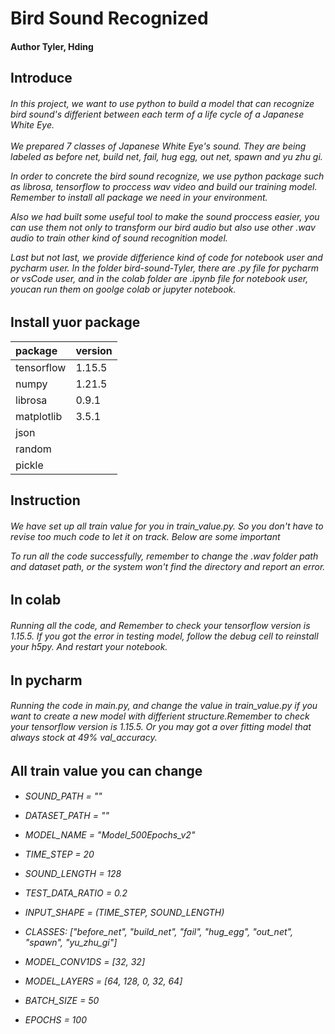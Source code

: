 # Bird Sound Recognized
#### Author Tyler, Hding
##
## Introduce
<h6/>
In this project, we want to use python to build a model that can recognize bird sound's differient between each term of a life cycle of a
Japanese White Eye.
<br />
<br />
We prepared 7 classes of Japanese White Eye's sound.
They are being labeled as before net, build net, fail, hug egg, out net, spawn and yu zhu gi.<br />

In order to concrete the bird sound recognize, we use python package such as librosa, tensorflow to proccess wav video and build our training model. Remember to install all package we need in your environment.<br />

Also we had built some useful tool to make the sound proccess easier,
you can use them not only to transform our bird audio but also use other .wav audio to train other kind of sound recognition model.<br />

Last but not last, we provide differience kind of code for notebook user and pycharm user. In the folder bird-sound-Tyler, there are .py file for pycharm or vsCode user, and in the colab folder are .ipynb file for notebook user, youcan run them on goolge colab or jupyter notebook.


## Install yuor package

|package|version|
|:----- |:--- |
|tensorflow|1.15.5|
|numpy|1.21.5|
|librosa|0.9.1|
|matplotlib|3.5.1|
|json||
|random||
|pickle||

## Instruction

<h6>
We have set up all train value for you in train_value.py. So you don't have to revise too much code to let it on track.
Below are some important  

To run all the code successfully, remember to change the .wav folder path and dataset path, or the system won't find the directory and report an error.

## In colab

<h6>
Running all the code, and Remember to check your tensorflow version is 1.15.5.
If you got the error in testing model, follow the debug cell to reinstall your h5py. And restart your notebook.

## In pycharm

<h6>
Running the code in main.py, and change the value in train_value.py if you want to create a new model with differient structure.Remember to check your tensorflow version is 1.15.5. Or you may got a over fitting model that always stock at 49% val_accuracy.


## All train value you can change
<h6>

* SOUND_PATH = ""
* DATASET_PATH = ""
* MODEL_NAME = "Model_500Epochs_v2"
* TIME_STEP = 20
* SOUND_LENGTH = 128
* TEST_DATA_RATIO = 0.2
* INPUT_SHAPE = (TIME_STEP, SOUND_LENGTH)
* CLASSES:
["before_net", "build_net", "fail", "hug_egg", "out_net", "spawn", "yu_zhu_gi"]

* MODEL_CONV1DS = [32, 32]
* MODEL_LAYERS = [64, 128, 0, 32, 64]

* BATCH_SIZE = 50
* EPOCHS = 100
